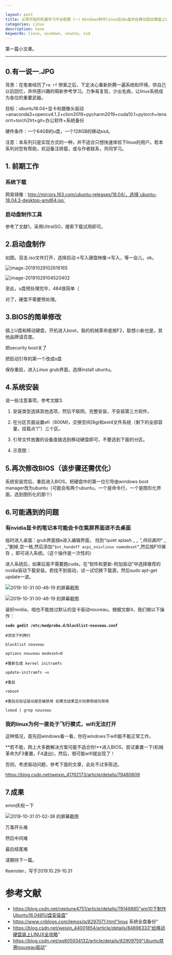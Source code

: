 ```yaml
---

layout: post
title: 从零开始的机器学习平台配置（一）Windows制作linux启动u盘并在移动固态硬盘上安装系统
categories: Linux
description: none
keywords: linux, windows, ununtu, ssd
---
```


第一篇小文章。

------

## 0.有一说一.JPG

背景：在笔者经历了`rm rf` 惨案之后，下定决心重新折腾一遍系统和环境，供自己以后回忆，并供感兴趣的萌新参考学习。力争易复现，少出毛病，让linux系统成为各位的重要武器。

目标：ubuntu18.04+显卡和摄像头驱动+anaconda3+opencv4.1.2+clion2019+pycharm2019+cuda10.1+pytorch+tensorrt+torch2trt+git+办公软件+系统备份

硬件条件：一个64GB的u盘，一个128GB的移动ssd。

注意：本系列只是实现方式的一种，并不适合只想快速体验下linux的用户。若本系列对您有帮助，欢迎备注转载，或与作者联系，共同学习。

## 1. 前期工作

### 系统下载

网易镜像：http://mirrors.163.com/ubuntu-releases/18.04/，选择`ubuntu-18.04.3-desktop-amd64.iso` 

### 启动盘制作工具

参考了文献1，采用UltraISO，搜索下载试用即可。



## 2.启动盘制作

如图，双击.iso文件打开，选择启动→写入硬盘映像→写入，等一会儿，ok。

![image-20191029102616165](https://qq849012418.github.io/images/posts/linux/image-20191029102616165.png)

![image-20191029104520402](https://qq849012418.github.io/images/posts/linux/image-20191029104520402.png)



至此，u盘预处理完毕，484很简单（

对了，硬盘不需要预处理。

## 3.BIOS的简单修改

插上U盘和移动硬盘，开机进入boot，我的机械革命是按F2，联想小新也是，其他品牌请百度。

把security boot关了

把启动引导的第一个改成u盘

保存重启，进入Linux grub界面，选择install ubuntu。

## 4.系统安装

说一些注意事项，参考文献3.

1. 安装类型选择其他选项，然后不联网，完整安装，不安装第三方软件。

2.  在分区页面设置efi（800M)，交换空间(8g)和ext4文件系统（剩下的全部容量，挂载点“/”）三个区。
3. 引导文件放置的设备直接选到移动硬盘即可，不要选到下面的分区。
4. 示意图：

## 5.再次修改BIOS（该步骤还需优化）

系统安装完后，重启进入BIOS，把硬盘中的第一位引导由windows boot manager改为ubuntu（可能会有两个ubuntu，一个是命令行，一个是图形化界面，选到图形化的那个）

## 6.可能遇到的问题

### 有nvidia显卡的笔记本可能会卡在紫屏界面进不去桌面

临时进入桌面：grub界面按e进入编辑界面， 找到“quiet splash _ _ _”,将后面的“_ _ _”删掉,空一格,然后添加`“$vt_handoff acpi_osi=linux nomodeset”`,然后按F10保存 ，即可进入系统。（这个操作是一次性的）

进入系统后，如果后面不需要跑cuda，在“软件和更新-附加驱动”中选择推荐的nvidia驱动下载安装。若找不到驱动，试一试切换下载源，然后sudo apt-get update一波。

![2019-10-31 00-46-19 的屏幕截图](https://qq849012418.github.io/images/posts/linux/2019-10-31%2000-46-19%20%E7%9A%84%E5%B1%8F%E5%B9%95%E6%88%AA%E5%9B%BE.png)

![2019-10-31 00-46-19 的屏幕截图](https://qq849012418.github.io/images/posts/linux/2019-10-31%2000-46-19%20%E7%9A%84%E5%B1%8F%E5%B9%95%E6%88%AA%E5%9B%BE-1572454271471.png)

装好nvidia，咱也不能放过默认的显卡驱动nouveau。根据文献4，我们做以下操作：

 **`sudo gedit /etc/modprobe.d/blacklist-nouveau.conf`**

`#添加下列两行`

`blacklist nouveau`

`options nouveau modeset=0`

`#重新生成 kernel initramfs`

`update-initramfs –u`

`#重启`

`reboot`

`#重启后验证驱动是否被禁用 如果无结果显示则表明成功禁用`

`lsmod | grep nouveau`

### 我的linux为何一直处于飞行模式，wifi无法打开

这种情况，首先回windows看一看，你在windows下wifi能不能正常工作。

**若不能，网上大多数解决方案可能不适合你!**进入BIOS，尝试重置一下(机械革命为F3重置，F4退出)，然后，很可能wifi就出现了！

否则，考虑驱动问题，参考下面的文章，此处不过多陈述。

https://blog.csdn.net/weixin_41762173/article/details/79480609

## 7.成果

emm庆祝一下

![2019-10-31 01-02-38 的屏幕截图](https://qq849012418.github.io/images/posts/linux/2019-10-31%2001-02-38%20%E7%9A%84%E5%B1%8F%E5%B9%95%E6%88%AA%E5%9B%BE.png)

万事开头难

然后中间难

最后结尾难

请期待下一篇。

Keenster，写于2019.10.29-10.31

# 参考文献

- https://blog.csdn.net/neptune4751/article/details/79146885"win10下制作Ubuntu16.04的U盘安装盘"
- https://www.cnblogs.com/lemos/p/8297071.html"linux 系统全盘备份"
- https://blog.csdn.net/weixin_44001854/article/details/84896333"给移动硬盘装上LINUX全攻略"
- https://blog.csdn.net/qq805934132/article/details/82909759"Ubuntu禁用nouveau驱动"


